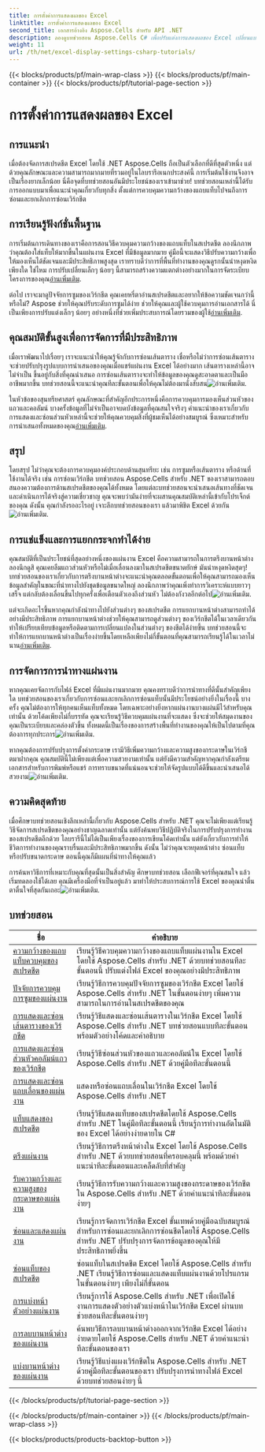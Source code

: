 ```yaml
---
title: การตั้งค่าการแสดงผลของ Excel
linktitle: การตั้งค่าการแสดงผลของ Excel
second_title: เอกสารอ้างอิง Aspose.Cells สำหรับ API .NET
description: ลองดูบทช่วยสอน Aspose.Cells C# เพื่อปรับแต่งการแสดงผลของ Excel เปลี่ยนแบบอักษร สี รูปแบบ และสร้างรายงานที่น่าสนใจ
weight: 11
url: /th/net/excel-display-settings-csharp-tutorials/
---
```


{{< blocks/products/pf/main-wrap-class >}}
{{< blocks/products/pf/main-container >}}
{{< blocks/products/pf/tutorial-page-section >}}

# การตั้งค่าการแสดงผลของ Excel

## การแนะนำ

เมื่อต้องจัดการสเปรดชีต Excel โดยใช้ .NET Aspose.Cells ถือเป็นตัวเลือกที่ดีที่สุดตัวหนึ่ง แต่ด้วยคุณลักษณะและความสามารถมากมายที่รวมอยู่ในไลบรารีอเนกประสงค์นี้ การเริ่มต้นใช้งานจึงอาจเป็นเรื่องยากเล็กน้อย นี่คือจุดที่บทช่วยสอนอันมีประโยชน์ของเราเข้ามาช่วย! บทช่วยสอนเหล่านี้ได้รับการออกแบบมาเพื่อแนะนำคุณเกี่ยวกับทุกสิ่ง ตั้งแต่การควบคุมความกว้างของแถบแท็บไปจนถึงการซ่อนและยกเลิกการซ่อนเวิร์กชีต

## การเรียนรู้ฟังก์ชั่นพื้นฐาน

 การเริ่มต้นการเดินทางของเราคือการสอนวิธีควบคุมความกว้างของแถบแท็บในสเปรดชีต ลองนึกภาพว่าคุณต้องใส่แท็บให้มากขึ้นในแผ่นงาน Excel ที่มีข้อมูลมากมาย คู่มือนี้จะแสดงวิธีปรับความกว้างเพื่อให้มองเห็นได้ชัดเจนและมีประสิทธิภาพสูงสุด เราทราบดีว่าการที่พื้นที่ทำงานของคุณดูรกนั้นน่าหงุดหงิดเพียงใด ใช่ไหม การปรับเปลี่ยนเล็กๆ น้อยๆ นี้สามารถสร้างความแตกต่างอย่างมากในการจัดระเบียบโครงการของคุณ[อ่านเพิ่มเติม](./control-tab-bar-width-of-spreadsheet/).

ต่อไป เราจะมาดูปัจจัยการซูมของเวิร์กชีต คุณเคยหรี่ตาอ่านสเปรดชีตและอยากให้ข้อความชัดเจนกว่านี้หรือไม่? Aspose ช่วยให้คุณปรับระดับการซูมได้ง่าย ช่วยให้คุณและผู้ใช้ควบคุมการอ่านเอกสารได้ นี่เป็นเพียงการปรับแต่งเล็กๆ น้อยๆ อย่างหนึ่งที่ช่วยเพิ่มประสบการณ์โดยรวมของผู้ใช้[อ่านเพิ่มเติม](./controll-zoom-factor-of-worksheet/). 

## คุณสมบัติขั้นสูงเพื่อการจัดการที่มีประสิทธิภาพ

 เมื่อเราพัฒนาไปเรื่อยๆ เราจะแนะนำให้คุณรู้จักกับการซ่อนเส้นตาราง เชื่อหรือไม่ว่าการซ่อนเส้นตารางจะช่วยปรับปรุงรูปแบบการนำเสนอของคุณเมื่อแชร์แผ่นงาน Excel ได้อย่างมาก เส้นตารางเหล่านี้อาจไม่จำเป็น ขึ้นอยู่กับสิ่งที่คุณนำเสนอ การซ่อนเส้นตารางจะทำให้ข้อมูลของคุณดูสะอาดตาและเป็นมืออาชีพมากขึ้น บทช่วยสอนนี้จะแนะนำคุณทีละขั้นตอนเพื่อให้คุณไม่ต้องมานั่งสับสน![อ่านเพิ่มเติม](./display-and-hide-gridlines-of-worksheet/).

ในหัวข้อของสุนทรียศาสตร์ คุณลักษณะที่สำคัญอีกประการหนึ่งคือการควบคุมการมองเห็นส่วนหัวของแถวและคอลัมน์ บางครั้งข้อมูลที่ไม่จำเป็นอาจบดบังข้อมูลที่คุณสนใจจริงๆ คำแนะนำของเราเกี่ยวกับการแสดงและซ่อนส่วนหัวเหล่านี้จะช่วยให้คุณควบคุมสิ่งที่ผู้ชมเห็นได้อย่างสมบูรณ์ ซึ่งเหมาะสำหรับการนำเสนอทั้งหมดของคุณ[อ่านเพิ่มเติม](./display-and-hide-row-column-headers-of-worksheet/).

## สรุป

 โดยสรุป ไม่ว่าคุณจะต้องการควบคุมองค์ประกอบด้านสุนทรียะ เช่น การซูมหรือเส้นตาราง หรือด้านที่ใช้งานได้จริง เช่น การซ่อนเวิร์กชีต บทช่วยสอน Aspose.Cells สำหรับ .NET ของเราสามารถตอบสนองความต้องการด้านสเปรดชีตของคุณได้ทั้งหมด โดยแต่ละบทช่วยสอนจะนำเสนอเส้นทางที่ชัดเจนและดำเนินการได้จริงสู่ความเชี่ยวชาญ คุณจะพบว่ามันง่ายที่จะผสานคุณสมบัติเหล่านี้เข้ากับโปรเจ็กต์ของคุณ ดังนั้น คุณกำลังรออะไรอยู่ เจาะลึกบทช่วยสอนของเรา แล้วมาพิชิต Excel ด้วยกัน![อ่านเพิ่มเติม](./hide-and-unhide-worksheet/).

## การแช่แข็งและการแยกกระจกทำได้ง่าย

คุณสมบัติที่เป็นประโยชน์ที่สุดอย่างหนึ่งของแผ่นงาน Excel คือความสามารถในการตรึงบานหน้าต่าง ลองนึกดูสิ คุณเคยลืมแถวส่วนหัวหรือไม่เมื่อเลื่อนลงมาในสเปรดชีตขนาดยักษ์ มันน่าหงุดหงิดสุดๆ! บทช่วยสอนของเราเกี่ยวกับการตรึงบานหน้าต่างจะแนะนำคุณตลอดขั้นตอนเพื่อให้คุณสามารถมองเห็นข้อมูลสำคัญในขณะที่นำทางไปยังชุดข้อมูลขนาดใหญ่ ลองนึกภาพว่าคุณเพิ่งทำการวิเคราะห์แบบยาวๆ เสร็จ แต่กลับต้องเลื่อนขึ้นไปทุกครั้งเพื่อเตือนตัวเองถึงส่วนหัว ไม่ต้องกังวลอีกต่อไป![อ่านเพิ่มเติม](./freeze-panes-of-worksheet/).

 แต่จะเกิดอะไรขึ้นหากคุณกำลังนำทางไปยังส่วนต่างๆ ของสเปรดชีต การแยกบานหน้าต่างสามารถทำได้อย่างมีประสิทธิภาพ การแยกบานหน้าต่างช่วยให้คุณสามารถดูส่วนต่างๆ ของเวิร์กชีตได้ในเวลาเดียวกัน ทำให้เปรียบเทียบข้อมูลหรือติดตามการเปลี่ยนแปลงในส่วนต่างๆ ของชีตได้ง่ายขึ้น บทช่วยสอนนี้จะทำให้การแยกบานหน้าต่างเป็นเรื่องง่ายขึ้นโดยเหลือเพียงไม่กี่ขั้นตอนที่คุณสามารถเรียนรู้ได้ในเวลาไม่นาน[อ่านเพิ่มเติม](./split-panes-of-worksheet/).

## การจัดการการนำทางแผ่นงาน

หากคุณเคยจัดการกับไฟล์ Excel ที่มีแผ่นงานมากมาย คุณคงทราบดีว่าการนำทางที่ดีนั้นสำคัญเพียงใด บทช่วยสอนของเราเกี่ยวกับการซ่อนและยกเลิกการซ่อนแท็บนั้นมีประโยชน์อย่างยิ่งในเรื่องนี้ บางครั้ง คุณไม่ต้องการให้ทุกคนเห็นแท็บทั้งหมด โดยเฉพาะอย่างยิ่งหากแผ่นงานบางแผ่นมีไว้สำหรับคุณเท่านั้น ด้วยโค้ดเพียงไม่กี่บรรทัด คุณจะเรียนรู้วิธีควบคุมแผ่นงานที่จะแสดง ซึ่งจะช่วยให้สมุดงานของคุณเป็นระเบียบและคล่องตัวขึ้น ทั้งหมดนี้เป็นเรื่องของการสร้างพื้นที่ทำงานของคุณให้เป็นไปตามที่คุณต้องการทุกประการ![อ่านเพิ่มเติม](./hide-tabs-of-spreadsheet/).

 หากคุณต้องการปรับปรุงการตั้งค่ากระดาษ เรามีวิธีเพิ่มความกว้างและความสูงของกระดาษในเวิร์กชีตมาฝากคุณ คุณสมบัตินี้ไม่เพียงแต่เพื่อความสวยงามเท่านั้น แต่ยังมีความสำคัญหากคุณกำลังเตรียมเอกสารสำหรับการพิมพ์หรือแชร์ การทราบขนาดที่แน่นอนจะช่วยให้จัดรูปแบบได้ดีขึ้นและนำเสนอได้สวยงาม![อ่านเพิ่มเติม](./get-paper-width-and-height-of-worksheet/).

## ความคิดสุดท้าย

เมื่อศึกษาบทช่วยสอนเชิงลึกเหล่านี้เกี่ยวกับ Aspose.Cells สำหรับ .NET คุณจะไม่เพียงแต่เรียนรู้วิธีจัดการสเปรดชีตของคุณอย่างชาญฉลาดเท่านั้น แต่ยังค้นพบวิธีปฏิบัติจริงในการปรับปรุงการทำงานของสเปรดชีตอีกด้วย ไลบรารีนี้ไม่ได้เป็นเพียงเรื่องของการเขียนโค้ดเท่านั้น แต่ยังเกี่ยวกับการทำให้ชีวิตการทำงานของคุณราบรื่นและมีประสิทธิภาพมากขึ้น ดังนั้น ไม่ว่าคุณจะหยุดหน้าต่าง ซ่อนแท็บ หรือปรับขนาดกระดาษ ตอนนี้คุณก็มีแผนที่นำทางให้คุณแล้ว

 การค้นหาวิธีการที่เหมาะกับคุณที่สุดนั้นเป็นสิ่งสำคัญ ศึกษาบทช่วยสอน เลือกฟีเจอร์ที่คุณสนใจ แล้วเริ่มทดลองใช้ได้เลย คุณมีเครื่องมือที่จำเป็นอยู่แล้ว มาทำให้ประสบการณ์การใช้ Excel ของคุณน่าตื่นตาตื่นใจที่สุดกันเถอะ![อ่านเพิ่มเติม](./page-break-preview-of-worksheet/).

## บทช่วยสอน 
| ชื่อ | คำอธิบาย |
| --- | --- |
| [ความกว้างของแถบแท็บควบคุมของสเปรดชีต](./control-tab-bar-width-of-spreadsheet/) | เรียนรู้วิธีควบคุมความกว้างของแถบแท็บแผ่นงานใน Excel โดยใช้ Aspose.Cells สำหรับ .NET ด้วยบทช่วยสอนทีละขั้นตอนนี้ ปรับแต่งไฟล์ Excel ของคุณอย่างมีประสิทธิภาพ |  
| [ปัจจัยการควบคุมการซูมของแผ่นงาน](./controll-zoom-factor-of-worksheet/) | เรียนรู้วิธีการควบคุมปัจจัยการซูมของเวิร์กชีต Excel โดยใช้ Aspose.Cells สำหรับ .NET ในขั้นตอนง่ายๆ เพิ่มความสามารถในการอ่านในสเปรดชีตของคุณ |  
| [การแสดงและซ่อนเส้นตารางของเวิร์กชีต](./display-and-hide-gridlines-of-worksheet/) | เรียนรู้วิธีแสดงและซ่อนเส้นตารางในเวิร์กชีต Excel โดยใช้ Aspose.Cells สำหรับ .NET บทช่วยสอนแบบทีละขั้นตอนพร้อมตัวอย่างโค้ดและคำอธิบาย |  
| [การแสดงและซ่อนส่วนหัวคอลัมน์แถวของเวิร์กชีต](./display-and-hide-row-column-headers-of-worksheet/) | เรียนรู้วิธีซ่อนส่วนหัวของแถวและคอลัมน์ใน Excel โดยใช้ Aspose.Cells สำหรับ .NET ด้วยคู่มือทีละขั้นตอนนี้ |  
| [การแสดงและซ่อนแถบเลื่อนของแผ่นงาน](./display-and-hide-scroll-bars-of-worksheet/) | แสดงหรือซ่อนแถบเลื่อนในเวิร์กชีต Excel โดยใช้ Aspose.Cells สำหรับ .NET |  
| [แท็บแสดงของสเปรดชีต](./display-tab-of-spreadsheet/) | เรียนรู้วิธีแสดงแท็บของสเปรดชีตโดยใช้ Aspose.Cells สำหรับ .NET ในคู่มือทีละขั้นตอนนี้ เรียนรู้การทำงานอัตโนมัติของ Excel ได้อย่างง่ายดายใน C# |  
| [ตรึงแผ่นงาน](./freeze-panes-of-worksheet/) | เรียนรู้วิธีการตรึงหน้าต่างใน Excel โดยใช้ Aspose.Cells สำหรับ .NET ด้วยบทช่วยสอนที่ครอบคลุมนี้ พร้อมด้วยคำแนะนำทีละขั้นตอนและเคล็ดลับที่สำคัญ |  
| [รับความกว้างและความสูงของกระดาษของแผ่นงาน](./get-paper-width-and-height-of-worksheet/) | เรียนรู้วิธีการรับความกว้างและความสูงของกระดาษของเวิร์กชีตใน Aspose.Cells สำหรับ .NET ด้วยคำแนะนำทีละขั้นตอนง่ายๆ |  
| [ซ่อนและแสดงแผ่นงาน](./hide-and-unhide-worksheet/) | เรียนรู้การจัดการเวิร์กชีต Excel ขั้นเทพด้วยคู่มือฉบับสมบูรณ์สำหรับการซ่อนและยกเลิกการซ่อนชีตโดยใช้ Aspose.Cells สำหรับ .NET ปรับปรุงการจัดการข้อมูลของคุณให้มีประสิทธิภาพยิ่งขึ้น |  
| [ซ่อนแท็บของสเปรดชีต](./hide-tabs-of-spreadsheet/) | ซ่อนแท็บในสเปรดชีต Excel โดยใช้ Aspose.Cells สำหรับ .NET เรียนรู้วิธีการซ่อนและแสดงแท็บแผ่นงานด้วยโปรแกรมในขั้นตอนง่ายๆ เพียงไม่กี่ขั้นตอน |  
| [การแบ่งหน้าตัวอย่างแผ่นงาน](./page-break-preview-of-worksheet/) | เรียนรู้การใช้ Aspose.Cells สำหรับ .NET เพื่อเปิดใช้งานการแสดงตัวอย่างตัวแบ่งหน้าในเวิร์กชีต Excel ผ่านบทช่วยสอนทีละขั้นตอนง่ายๆ |  
| [การลบบานหน้าต่างของแผ่นงาน](./remove-panes-of-worksheet/) | ค้นพบวิธีการลบบานหน้าต่างออกจากเวิร์กชีต Excel ได้อย่างง่ายดายโดยใช้ Aspose.Cells สำหรับ .NET ด้วยคำแนะนำทีละขั้นตอนของเรา |  
| [แบ่งบานหน้าต่างของแผ่นงาน](./split-panes-of-worksheet/) | เรียนรู้วิธีแบ่งแผงเวิร์กชีตใน Aspose.Cells สำหรับ .NET ด้วยคู่มือทีละขั้นตอนของเรา ปรับปรุงการนำทางไฟล์ Excel ด้วยบทช่วยสอนง่ายๆ นี้ |  
{{< /blocks/products/pf/tutorial-page-section >}}

{{< /blocks/products/pf/main-container >}}
{{< /blocks/products/pf/main-wrap-class >}}

{{< blocks/products/products-backtop-button >}}
